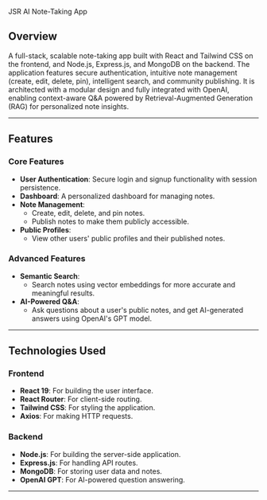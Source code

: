 JSR AI Note-Taking App

## Overview

A full-stack, scalable note-taking app built with React and Tailwind CSS on the frontend, and Node.js, Express.js, and MongoDB on the backend. The application features secure authentication, intuitive note management (create, edit, delete, pin), intelligent search, and community publishing. It is architected with a modular design and fully integrated with OpenAI, enabling context-aware Q&A powered by Retrieval-Augmented Generation (RAG) for personalized note insights.

---

## Features

### Core Features

- **User Authentication**: Secure login and signup functionality with session persistence.
- **Dashboard**: A personalized dashboard for managing notes.
- **Note Management**:
  - Create, edit, delete, and pin notes.
  - Publish notes to make them publicly accessible.
- **Public Profiles**:
  - View other users' public profiles and their published notes.

### Advanced Features

- **Semantic Search**:
  - Search notes using vector embeddings for more accurate and meaningful results.
- **AI-Powered Q&A**:
  - Ask questions about a user's public notes, and get AI-generated answers using OpenAI's GPT model.

---

## Technologies Used

### Frontend

- **React 19**: For building the user interface.
- **React Router**: For client-side routing.
- **Tailwind CSS**: For styling the application.
- **Axios**: For making HTTP requests.

### Backend

- **Node.js**: For building the server-side application.
- **Express.js**: For handling API routes.
- **MongoDB**: For storing user data and notes.
- **OpenAI GPT**: For AI-powered question answering.

---
